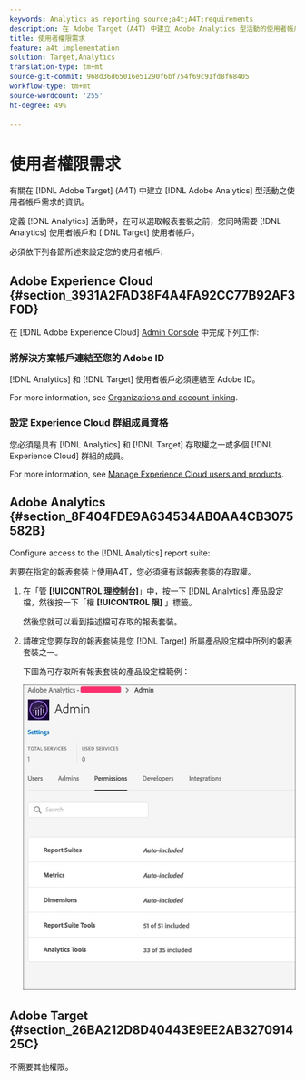 ```yaml
---
keywords: Analytics as reporting source;a4t;A4T;requirements
description: 在 Adobe Target (A4T) 中建立 Adobe Analytics 型活動的使用者帳戶需求。
title: 使用者權限需求
feature: a4t implementation
solution: Target,Analytics
translation-type: tm+mt
source-git-commit: 968d36d65016e51290f6bf754f69c91fd8f68405
workflow-type: tm+mt
source-wordcount: '255'
ht-degree: 49%

---
```



# 使用者權限需求

有關在 [!DNL Adobe Target] (A4T) 中建立 [!DNL Adobe Analytics] 型活動之使用者帳戶需求的資訊。

定義 [!DNL Analytics] 活動時，在可以選取報表套裝之前，您同時需要 [!DNL Analytics] 使用者帳戶和 [!DNL Target] 使用者帳戶。

必須依下列各節所述來設定您的使用者帳戶:

## Adobe Experience Cloud {#section_3931A2FAD38F4A4FA92CC77B92AF3F0D}

在 [!DNL Adobe Experience Cloud] [Admin Console](https://adminconsole.adobe.com) 中完成下列工作:

### 將解決方案帳戶連結至您的 Adobe ID

[!DNL Analytics] 和 [!DNL Target] 使用者帳戶必須連結至 Adobe ID。

For more information, see [Organizations and account linking](https://docs.adobe.com/help/en/core-services/interface/manage-users-and-products/organizations.html).

### 設定 Experience Cloud 群組成員資格

您必須是具有 [!DNL Analytics] 和 [!DNL Target] 存取權之一或多個 [!DNL Experience Cloud] 群組的成員。

For more information, see [Manage Experience Cloud users and products](https://experienceleague.adobe.com/docs/core-services/interface/manage-users-and-products/admin-getting-started.html).

## Adobe Analytics {#section_8F404FDE9A634534AB0AA4CB3075582B}

Configure access to the [!DNL Analytics] report suite:

若要在指定的報表套裝上使用A4T，您必須擁有該報表套裝的存取權。

1. 在「管 **[!UICONTROL 理控制台]**」中，按一下 [!DNL Analytics] 產品設定檔，然後按一下「權 **[!UICONTROL 限]** 」標籤。

   然後您就可以看到描述檔可存取的報表套裝。

1. 請確定您要存取的報表套裝是您 [!DNL Target] 所屬產品設定檔中所列的報表套裝之一。

   下圖為可存取所有報表套裝的產品設定檔範例：

   ![「管理控制台權限」標籤](/help/c-integrating-target-with-mac/a4t/assets/permissions-tab.png)

## Adobe Target {#section_26BA212D8D40443E9EE2AB327091425C}

不需要其他權限。
